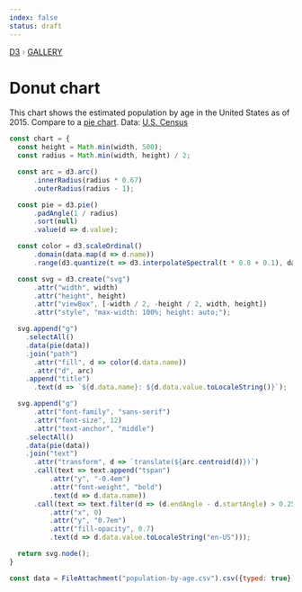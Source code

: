 ```yaml
---
index: false
status: draft
---
```


<div style="color: grey; font: 13px/25.5px var(--sans-serif); text-transform: uppercase;"><h1 style="display: none;">Donut chart</h1><a href="https://d3js.org/">D3</a> › <a href="/@d3/gallery">Gallery</a></div>

# Donut chart

This chart shows the estimated population by age in the United States as of 2015. Compare to a [pie chart](/@d3/pie-chart/2?intent=fork). Data: [U.S. Census](https://www.census.gov/data.html)

```js echo
const chart = {
  const height = Math.min(width, 500);
  const radius = Math.min(width, height) / 2;

  const arc = d3.arc()
      .innerRadius(radius * 0.67)
      .outerRadius(radius - 1);

  const pie = d3.pie()
      .padAngle(1 / radius)
      .sort(null)
      .value(d => d.value);

  const color = d3.scaleOrdinal()
      .domain(data.map(d => d.name))
      .range(d3.quantize(t => d3.interpolateSpectral(t * 0.8 + 0.1), data.length).reverse());

  const svg = d3.create("svg")
      .attr("width", width)
      .attr("height", height)
      .attr("viewBox", [-width / 2, -height / 2, width, height])
      .attr("style", "max-width: 100%; height: auto;");

  svg.append("g")
    .selectAll()
    .data(pie(data))
    .join("path")
      .attr("fill", d => color(d.data.name))
      .attr("d", arc)
    .append("title")
      .text(d => `${d.data.name}: ${d.data.value.toLocaleString()}`);

  svg.append("g")
      .attr("font-family", "sans-serif")
      .attr("font-size", 12)
      .attr("text-anchor", "middle")
    .selectAll()
    .data(pie(data))
    .join("text")
      .attr("transform", d => `translate(${arc.centroid(d)})`)
      .call(text => text.append("tspan")
          .attr("y", "-0.4em")
          .attr("font-weight", "bold")
          .text(d => d.data.name))
      .call(text => text.filter(d => (d.endAngle - d.startAngle) > 0.25).append("tspan")
          .attr("x", 0)
          .attr("y", "0.7em")
          .attr("fill-opacity", 0.7)
          .text(d => d.data.value.toLocaleString("en-US")));

  return svg.node();
}
```

```js echo
const data = FileAttachment("population-by-age.csv").csv({typed: true});
```
